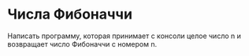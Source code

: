 # Числа Фибоначчи

Написать программу, которая принимает с консоли
целое число n и возвращает число Фибоначчи с
номером n.